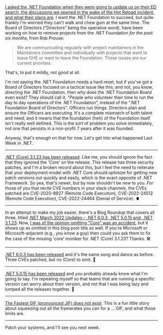 [I asked the .NET Foundation when they were going to update us on their ED search, the discussions we opened in the wake of the Hot Reload incident, and what their plans are](https://github.com/dotnet-foundation/Home/discussions/63#discussioncomment-2283059).  I want the .NET Foundation to succeed, but quite frankly I'm worried they can't walk and chew gum at the same time.  The Board of Directors ("Directors" being the operative word), have been working on how to remove projects from the .NET Foundation _for the past six months_, from Rob Prouse:

> We are communicating regularly with project maintainers in the Maintainers committee and individually with projects that want to leave GHE or want to leave the Foundation. Those issues are our current priorities.

That's, to put it mildly, not good at all.  

I'm not saying the .NET Foundation needs a hard reset, but if you've got a Board of Directors focused on a tactical issue like this; and not, you know, directing the .NET Foundation, then why does the .NET Foundation Board even exist? They should call it, "People who volunteer their time to run the day to day operations of the .NET Foundation", instead of the ".NET Foundation Board of Directors".  Officers run things. Directors plan and ensure the Officers are executing.  It's a complete mismatch of both talent and need; and it means that the foundation (heh) of the Foundation itself isn't really well defined.  This is the sort of problem you solve immediately, not one that persists in a non-profit 7 years after it was founded.

Anyway, that's enough on that for now. Let's get into what happened Last Week in .NET.

---------

[.NET (Core) 3.1.23 has been released](https://github.com/dotnet/core/releases/tag/v3.1.23).  Like me, you should ignore the fact that they ignored the 'Core' on the release.  This release has three security patches, and I'm a broken record about this, but I feel the need to reiterate that your deployment model with .NET Core should optimize for getting new patch versions out quickly and easily, which is the exact opposite of .NET Framework. So yea, that's newer, but by now shouldn't be _new_ to you.  For those of you that recite CVE numbers in your slack channels, the CVEs patched are CVE-2020-8927 (Remote Code Execution), CVE-2022-24512 (Remote Code Execution), CVE-2022-24464 (Denial of Service). ⬆

----------

In an attempt to make my job easier, there's a Blog Roundup that covers all three, titled [.NET March 2022 Updates – .NET 6.0.3, .NET 5.0.15 and, .NET 3.1.23](https://devblogs.microsoft.com/dotnet/march-2022-updates/).  Now, [I was of the opinion omitting "Core" was an accident](https://twitter.com/gortok/status/1501318842198417414), but it shows up as omitted in this blog post title as well.  If you're Microsoft or Microsoft-adjacent (e.g., you know a guy) then could you ask them to fix the case of the missing 'core' moniker for .NET (Core) 3.1.23? Thanks. 🛠

----------

[.NET 6.0.3 has been released](https://github.com/dotnet/core/blob/main/release-notes/6.0/6.0.3/6.0.3.md) and it's the same song and dance as before.  Three CVEs patched, but no (Core) to omit. 🎉

----------

[.NET 5.0.15 has been released](https://github.com/dotnet/core/blob/main/release-notes/5.0/5.0.15/5.0.15.md) and you probably already know what I'm going to say.  I'm repeating myself so that teams that are running a specific version can worry about their version, and not that I was being lazy and lumped all the releases together. 🎉

----------

[The Fastest GIF (pronounced JIF) does not exist](https://www.biphelps.com/blog/The-Fastest-GIF-Does-Not-Exist).  This is a fun little story about squeezing out all the framerates you can for a ... GIF, and what those limits are. 

----------

Patch your systems, and I'll see you next week.
